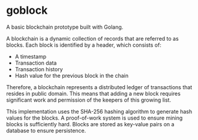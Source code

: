 # goblock
A basic blockchain prototype built with Golang.

A blockchain is a dynamic collection of records that are referred to as blocks. Each block is identified by a header, which consists of:
- A timestamp
- Transaction data
- Transaction history
- Hash value for the previous block in the chain

Therefore, a blockchain represents a distributed ledger of transactions that resides in public domain. This means that adding a new block requires significant work and permission of the keepers of this growing list.

This implementation uses the SHA-256 hashing algorithm to generate hash values for the blocks. A proof-of-work system is used to ensure mining blocks is sufficiently hard. Blocks are stored as key-value pairs on a database to ensure persistence.

